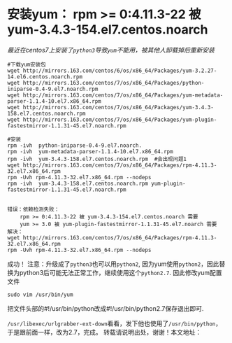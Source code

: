 # 安装yum： rpm >= 0:4.11.3-22 被 yum-3.4.3-154.el7.centos.noarch
*最近在centos7上安装了`python3`导致`yum`不能用，被其他人卸载掉后重新安装*
```shell
#下载yum安装包
wget http://mirrors.163.com/centos/6/os/x86_64/Packages/yum-3.2.27-14.el6.centos.noarch.rpm
wget http://mirrors.163.com/centos/7/os/x86_64/Packages/python-iniparse-0.4-9.el7.noarch.rpm
wget http://mirrors.163.com/centos/7/os/x86_64/Packages/yum-metadata-parser-1.1.4-10.el7.x86_64.rpm
wget http://mirrors.163.com/centos/7/os/x86_64/Packages/yum-3.4.3-158.el7.centos.noarch.rpm
wget http://mirrors.163.com/centos/7/os/x86_64/Packages/yum-plugin-fastestmirror-1.1.31-45.el7.noarch.rpm

#安装 
rpm -ivh  python-iniparse-0.4-9.el7.noarch.
rpm -ivh  yum-metadata-parser-1.1.4-10.el7.x86_64.rpm
rpm -ivh  yum-3.4.3-158.el7.centos.noarch.rpm  #会出现问题1
wget http://mirrors.163.com/centos/7/os/x86_64/Packages/rpm-4.11.3-32.el7.x86_64.rpm
rpm -Uvh rpm-4.11.3-32.el7.x86_64.rpm --nodeps
rpm -ivh  yum-3.4.3-158.el7.centos.noarch.rpm yum-plugin-fastestmirror-1.1.31-45.el7.noarch.rpm 

```
```shell
```
```shell
错误：依赖检测失败：    
    rpm >= 0:4.11.3-22 被 yum-3.4.3-154.el7.centos.noarch 需要
    yum >= 3.0 被 yum-plugin-fastestmirror-1.1.31-45.el7.noarch 需要 
解决： 
wget http://mirrors.163.com/centos/7/os/x86_64/Packages/rpm-4.11.3-32.el7.x86_64.rpm
rpm -Uvh rpm-4.11.3-32.el7.x86_64.rpm --nodeps

```
成功！
注意：升级成了`python3`也可以用`python2`,
因为yum使用`python2`，因此替换为python3后可能无法正常工作，继续使用这个`python2.7`. 因此修改yum配置文件

 `sudo vim /usr/bin/yum`      

把文件头部的#!/usr/bin/python改成#!/usr/bin/python2.7保存退出即可.

`/usr/libexec/urlgrabber-ext-down`看看，发下他也使用了`/usr/bin/python`，于是跟前面一样，改为2.7，完成。
转载请说明出处，谢谢！本文地址：[]()